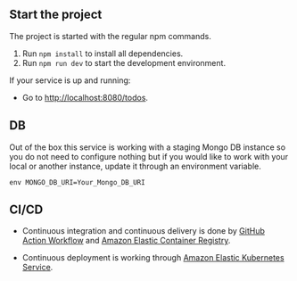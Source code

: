 ## Start the project
The project is started with the regular npm commands.

1. Run `npm install` to install all dependencies.
2. Run `npm run dev` to start the development environment.

If your service is up and running:
* Go to [http://localhost:8080/todos](http://localhost:8080/todos).

## DB

Out of the box this service is working with a staging Mongo DB instance so you do not need to configure nothing but if you would like to work with your local or another instance, update it through an environment variable.

`env MONGO_DB_URI=Your_Mongo_DB_URI`


## CI/CD

* Continuous integration and continuous delivery is done by [GitHub Action Workflow](https://docs.github.com/en/actions) and  [Amazon Elastic Container Registry](https://aws.amazon.com/ecr/).

* Continuous deployment is working through [Amazon Elastic Kubernetes Service](https://aws.amazon.com/eks/).